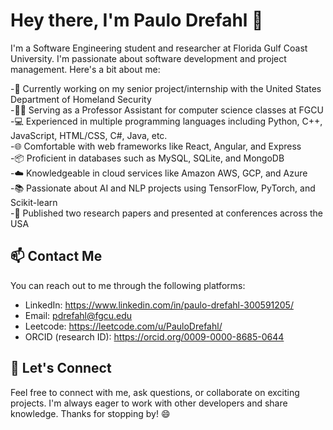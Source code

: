 # Hey there, I'm Paulo Drefahl 👋

I'm a Software Engineering student and researcher at Florida Gulf Coast University. I'm passionate about software development and project management. Here's a bit about me:

-🔭 Currently working on my senior project/internship with the United States Department of Homeland Security  
-👨‍🏫 Serving as a Professor Assistant for computer science classes at FGCU  
-💻 Experienced in multiple programming languages including Python, C++, JavaScript, HTML/CSS, C#, Java, etc.  
-🌐 Comfortable with web frameworks like React, Angular, and Express  
-📦 Proficient in databases such as MySQL, SQLite, and MongoDB  
-☁️ Knowledgeable in cloud services like Amazon AWS, GCP, and Azure  
-📚 Passionate about AI and NLP projects using TensorFlow, PyTorch, and Scikit-learn  
-🔬 Published two research papers and presented at conferences across the USA  

## 📫 Contact Me
You can reach out to me through the following platforms:

- LinkedIn: https://www.linkedin.com/in/paulo-drefahl-300591205/
- Email: pdrefahl@fgcu.edu
- Leetcode: https://leetcode.com/u/PauloDrefahl/
- ORCID (research ID): https://orcid.org/0009-0000-8685-0644

## 💬 Let's Connect

Feel free to connect with me, ask questions, or collaborate on exciting projects. I'm always eager to work with other developers and share knowledge.
Thanks for stopping by! 😄
